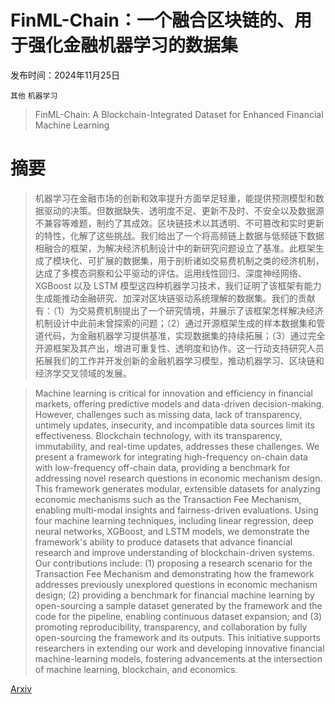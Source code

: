 # FinML-Chain：一个融合区块链的、用于强化金融机器学习的数据集

发布时间：2024年11月25日

`其他` `机器学习`

> FinML-Chain: A Blockchain-Integrated Dataset for Enhanced Financial Machine Learning

# 摘要

> 机器学习在金融市场的创新和效率提升方面举足轻重，能提供预测模型和数据驱动的决策。但数据缺失、透明度不足、更新不及时、不安全以及数据源不兼容等难题，制约了其成效。区块链技术以其透明、不可篡改和实时更新的特性，化解了这些挑战。我们给出了一个将高频链上数据与低频链下数据相融合的框架，为解决经济机制设计中的新研究问题设立了基准。此框架生成了模块化、可扩展的数据集，用于剖析诸如交易费机制之类的经济机制，达成了多模态洞察和公平驱动的评估。运用线性回归、深度神经网络、XGBoost 以及 LSTM 模型这四种机器学习技术，我们证明了该框架有能力生成能推动金融研究、加深对区块链驱动系统理解的数据集。我们的贡献有：（1）为交易费机制提出了一个研究情境，并展示了该框架怎样解决经济机制设计中此前未曾探索的问题；（2）通过开源框架生成的样本数据集和管道代码，为金融机器学习提供基准，实现数据集的持续拓展；（3）通过完全开源框架及其产出，增进可重复性、透明度和协作。这一行动支持研究人员拓展我们的工作并开发创新的金融机器学习模型，推动机器学习、区块链和经济学交叉领域的发展。

> Machine learning is critical for innovation and efficiency in financial markets, offering predictive models and data-driven decision-making. However, challenges such as missing data, lack of transparency, untimely updates, insecurity, and incompatible data sources limit its effectiveness. Blockchain technology, with its transparency, immutability, and real-time updates, addresses these challenges. We present a framework for integrating high-frequency on-chain data with low-frequency off-chain data, providing a benchmark for addressing novel research questions in economic mechanism design. This framework generates modular, extensible datasets for analyzing economic mechanisms such as the Transaction Fee Mechanism, enabling multi-modal insights and fairness-driven evaluations. Using four machine learning techniques, including linear regression, deep neural networks, XGBoost, and LSTM models, we demonstrate the framework's ability to produce datasets that advance financial research and improve understanding of blockchain-driven systems. Our contributions include: (1) proposing a research scenario for the Transaction Fee Mechanism and demonstrating how the framework addresses previously unexplored questions in economic mechanism design; (2) providing a benchmark for financial machine learning by open-sourcing a sample dataset generated by the framework and the code for the pipeline, enabling continuous dataset expansion; and (3) promoting reproducibility, transparency, and collaboration by fully open-sourcing the framework and its outputs. This initiative supports researchers in extending our work and developing innovative financial machine-learning models, fostering advancements at the intersection of machine learning, blockchain, and economics.

[Arxiv](https://arxiv.org/abs/2411.16277)